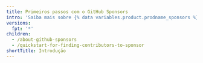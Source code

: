 ```yaml
---
title: Primeiros passos com o GitHub Sponsors
intro: 'Saiba mais sobre {% data variables.product.prodname_sponsors %} e como você pode se envolver como patrocinador ou contribuidor de código aberto.'
versions:
  fpt: '*'
children:
  - /about-github-sponsors
  - /quickstart-for-finding-contributors-to-sponsor
shortTitle: Introdução
---
```


